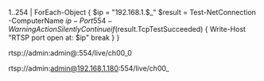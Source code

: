 1..254 | ForEach-Object {
  $ip = "192.168.1.$_"
  $result = Test-NetConnection -ComputerName $ip -Port 554 -WarningAction SilentlyContinue
  if ($result.TcpTestSucceeded) {
    Write-Host "RTSP port open at: $ip"
break
  }
}

rtsp://admin:admin@<IP>:554/live/ch00_0

rtsp://admin:admin@192.168.1.180:554/live/ch00_

